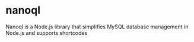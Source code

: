 # nanoql
Nanoql is a Node.js library that simplifies MySQL database management in Node.js and supports shortcodes
